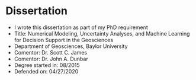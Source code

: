 # Dissertation
- I wrote this dissertation as part of my PhD requirement
- Title: Numerical Modeling, Uncertainty Analyses, and Machine Learning for Decision Support in the Geosciences
- Department of Geosciences, Baylor University
- Comentor: Dr. Scott C. James
- Comentor: Dr. John A. Dunbar
- Degree started in: 08/2015
- Defended on: 04/27/2020

